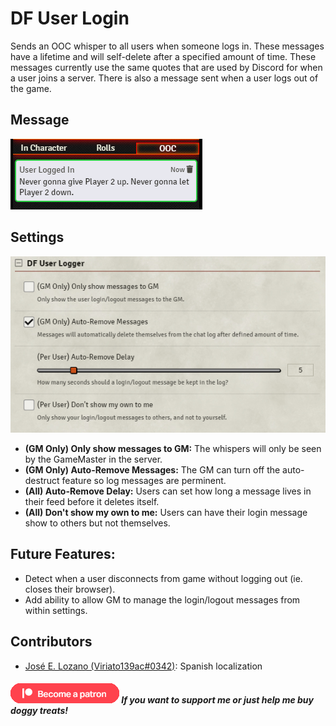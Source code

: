 # DF User Login

Sends an OOC whisper to all users when someone logs in. These messages have a lifetime and will self-delete after a specified amount of time. These messages currently use the same quotes that are used by Discord for when a user joins a server. There is also a message sent when a user logs out of the game.

## Message

![DF User Logger Message Example](../.assets/df-logger-message.png)

## Settings

![DF User Logger Settings](../.assets/df-logger-settings.png)

- **(GM Only) Only show messages to GM:** The whispers will only be seen by the GameMaster in the server.
- **(GM Only) Auto-Remove Messages:** The GM can turn off the auto-destruct feature so log messages are perminent.
- **(All) Auto-Remove Delay:** Users can set how long a message lives in their feed before it deletes itself.
- **(All) Don't show my own to me:** Users can have their login message show to others but not themselves.

## Future Features:

- Detect when a user disconnects from game without logging out (ie. closes their browser).
- Add ability to allow GM to manage the login/logout messages from within settings.

## Contributors

- [José E. Lozano (Viriato139ac#0342)](https://github.com/lozalojo): Spanish localization



##### [![become a patron](../.assets/patreon-image.png)](https://www.patreon.com/bePatron?u=46113583) If you want to support me or just help me buy doggy treats!